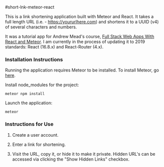 #short-lnk-meteor-react

This is a link shortening application built with Meteor and React. It takes a full length URL (i.e. - https://yoururlhere.com) and shortens it to a UUID (v4) of several characters and numbers. 

It was a tutorial app for Andrew Mead's course, [Full Stack Web Apps With React
and Meteor](https://www.udemy.com/share/1001kiAkoZcFlbRHg=/). I am currently in the process of updating it to 2019 standards: React (16.8.x) and React-Router (4.x). 

### Installation Instructions

Running the application requires Meteor to be installed. To install Meteor, go [here](https://www.meteor.com).

Install node_modules for the project:

`meteor npm install`

Launch the application:

`meteor`

### Instructions for Use

1. Create a user account. 

2. Enter a link for shortening. 

3. Visit the URL, copy it, or hide it to make it private. Hidden URL's can be accessed via clicking the "Show Hidden Links" checkbox. 